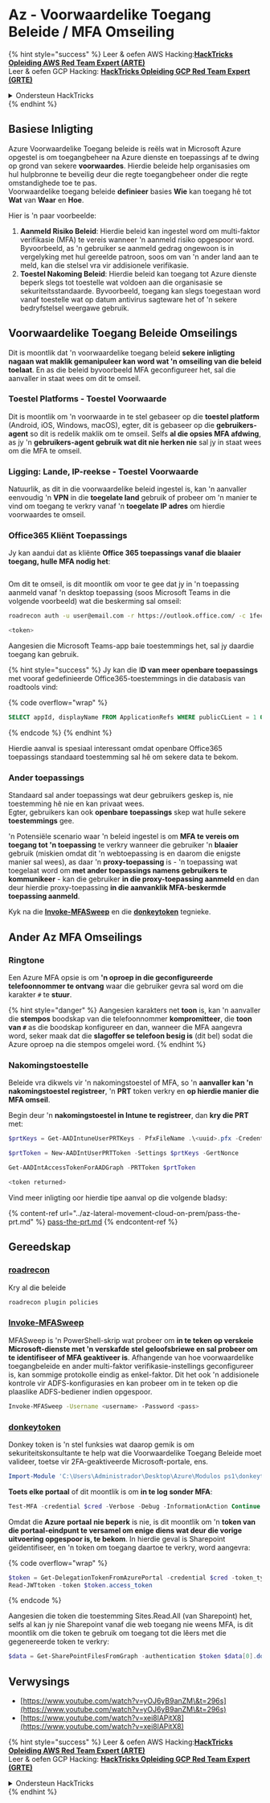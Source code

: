 # Az - Voorwaardelike Toegang Beleide / MFA Omseiling

{% hint style="success" %}
Leer & oefen AWS Hacking:<img src="../../../.gitbook/assets/image (1).png" alt="" data-size="line">[**HackTricks Opleiding AWS Red Team Expert (ARTE)**](https://training.hacktricks.xyz/courses/arte)<img src="../../../.gitbook/assets/image (1).png" alt="" data-size="line">\
Leer & oefen GCP Hacking: <img src="../../../.gitbook/assets/image (2).png" alt="" data-size="line">[**HackTricks Opleiding GCP Red Team Expert (GRTE)**<img src="../../../.gitbook/assets/image (2).png" alt="" data-size="line">](https://training.hacktricks.xyz/courses/grte)

<details>

<summary>Ondersteun HackTricks</summary>

* Kyk na die [**intekening planne**](https://github.com/sponsors/carlospolop)!
* **Sluit aan by die** 💬 [**Discord groep**](https://discord.gg/hRep4RUj7f) of die [**telegram groep**](https://t.me/peass) of **volg** ons op **Twitter** 🐦 [**@hacktricks\_live**](https://twitter.com/hacktricks\_live)**.**
* **Deel hacking truuks deur PRs in te dien na die** [**HackTricks**](https://github.com/carlospolop/hacktricks) en [**HackTricks Cloud**](https://github.com/carlospolop/hacktricks-cloud) github repos.

</details>
{% endhint %}

## Basiese Inligting

Azure Voorwaardelike Toegang beleide is reëls wat in Microsoft Azure opgestel is om toegangbeheer na Azure dienste en toepassings af te dwing op grond van sekere **voorwaardes**. Hierdie beleide help organisasies om hul hulpbronne te beveilig deur die regte toegangbeheer onder die regte omstandighede toe te pas.\
Voorwaardelike toegang beleide **definieer** basies **Wie** kan toegang hê tot **Wat** van **Waar** en **Hoe**.

Hier is 'n paar voorbeelde:

1. **Aanmeld Risiko Beleid**: Hierdie beleid kan ingestel word om multi-faktor verifikasie (MFA) te vereis wanneer 'n aanmeld risiko opgespoor word. Byvoorbeeld, as 'n gebruiker se aanmeld gedrag ongewoon is in vergelyking met hul gereelde patroon, soos om van 'n ander land aan te meld, kan die stelsel vra vir addisionele verifikasie.
2. **Toestel Nakoming Beleid**: Hierdie beleid kan toegang tot Azure dienste beperk slegs tot toestelle wat voldoen aan die organisasie se sekuriteitsstandaarde. Byvoorbeeld, toegang kan slegs toegestaan word vanaf toestelle wat op datum antivirus sagteware het of 'n sekere bedryfstelsel weergawe gebruik.

## Voorwaardelike Toegang Beleide Omseilings

Dit is moontlik dat 'n voorwaardelike toegang beleid **sekere inligting nagaan wat maklik gemanipuleer kan word wat 'n omseiling van die beleid toelaat**. En as die beleid byvoorbeeld MFA geconfigureer het, sal die aanvaller in staat wees om dit te omseil.

### Toestel Platforms - Toestel Voorwaarde

Dit is moontlik om 'n voorwaarde in te stel gebaseer op die **toestel platform** (Android, iOS, Windows, macOS), egter, dit is gebaseer op die **gebruikers-agent** so dit is redelik maklik om te omseil. Selfs **al die opsies MFA afdwing**, as jy 'n **gebruikers-agent gebruik wat dit nie herken nie** sal jy in staat wees om die MFA te omseil.

### Ligging: Lande, IP-reekse - Toestel Voorwaarde

Natuurlik, as dit in die voorwaardelike beleid ingestel is, kan 'n aanvaller eenvoudig 'n **VPN** in die **toegelate land** gebruik of probeer om 'n manier te vind om toegang te verkry vanaf 'n **toegelate IP adres** om hierdie voorwaardes te omseil.

### Office365 Kliënt Toepassings

Jy kan aandui dat as kliënte **Office 365 toepassings vanaf die blaaier toegang, hulle MFA nodig het**:

<figure><img src="../../../.gitbook/assets/image (318).png" alt=""><figcaption></figcaption></figure>

Om dit te omseil, is dit moontlik om voor te gee dat jy in 'n toepassing aanmeld vanaf 'n desktop toepassing (soos Microsoft Teams in die volgende voorbeeld) wat die beskerming sal omseil:
```bash
roadrecon auth -u user@email.com -r https://outlook.office.com/ -c 1fec8e78-bce4-4aaf-ab1b-5451cc387264 --tokrns-stdout

<token>
```
Aangesien die Microsoft Teams-app baie toestemmings het, sal jy daardie toegang kan gebruik.

{% hint style="success" %}
Jy kan die I**D van meer openbare toepassings** met vooraf gedefinieerde Office365-toestemmings in die databasis van roadtools vind:

{% code overflow="wrap" %}
```sql
SELECT appId, displayName FROM ApplicationRefs WHERE publicCLient = 1 ORDER BY displayName ASC
```
{% endcode %}
{% endhint %}

Hierdie aanval is spesiaal interessant omdat openbare Office365 toepassings standaard toestemming sal hê om sekere data te bekom.

### Ander toepassings

Standaard sal ander toepassings wat deur gebruikers geskep is, nie toestemming hê nie en kan privaat wees.\
Egter, gebruikers kan ook **openbare** **toepassings** skep wat hulle sekere **toestemmings** gee.

'n Potensiële scenario waar 'n beleid ingestel is om **MFA te vereis om toegang tot 'n toepassing** te verkry wanneer die gebruiker 'n **blaaier** gebruik (miskien omdat dit 'n webtoepassing is en daarom die enigste manier sal wees), as daar 'n **proxy-toepassing** is - 'n toepassing wat toegelaat word om **met ander toepassings namens gebruikers te kommunikeer** - kan die gebruiker **in die proxy-toepassing aanmeld** en dan deur hierdie proxy-toepassing **in die aanvanklik MFA-beskermde toepassing aanmeld**.

Kyk na die [**Invoke-MFASweep**](az-conditional-access-policies-mfa-bypass.md#invoke-mfasweep) en die [**donkeytoken**](az-conditional-access-policies-mfa-bypass.md#donkeytoken) tegnieke.

## Ander Az MFA Omseilings

### Ringtone

Een Azure MFA opsie is om **'n oproep in die geconfigureerde telefoonnommer te ontvang** waar die gebruiker gevra sal word om die karakter `#` te **stuur**.

{% hint style="danger" %}
Aangesien karakters net **toon** is, kan 'n aanvaller die **stempos** boodskap van die telefoonnommer **kompromitteer**, die **toon van `#`** as die boodskap konfigureer en dan, wanneer die MFA aangevra word, seker maak dat die **slagoffer se telefoon besig is** (dit bel) sodat die Azure oproep na die stempos omgelei word.
{% endhint %}

### Nakomingstoestelle

Beleide vra dikwels vir 'n nakomingstoestel of MFA, so 'n **aanvaller kan 'n nakomingstoestel registreer**, 'n **PRT** token verkry en **op hierdie manier die MFA omseil**.

Begin deur 'n **nakomingstoestel in Intune te registreer**, dan **kry die PRT** met:
```powershell
$prtKeys = Get-AADIntuneUserPRTKeys - PfxFileName .\<uuid>.pfx -Credentials $credentials

$prtToken = New-AADIntUserPRTToken -Settings $prtKeys -GertNonce

Get-AADIntAccessTokenForAADGraph -PRTToken $prtToken

<token returned>
```
Vind meer inligting oor hierdie tipe aanval op die volgende bladsy:

{% content-ref url="../az-lateral-movement-cloud-on-prem/pass-the-prt.md" %}
[pass-the-prt.md](../az-lateral-movement-cloud-on-prem/pass-the-prt.md)
{% endcontent-ref %}

## Gereedskap

### [roadrecon](https://github.com/dirkjanm/ROADtools)

Kry al die beleide
```bash
roadrecon plugin policies
```
### [Invoke-MFASweep](https://github.com/dafthack/MFASweep)

MFASweep is 'n PowerShell-skrip wat probeer om **in te teken op verskeie Microsoft-dienste met 'n verskafde stel geloofsbriewe en sal probeer om te identifiseer of MFA geaktiveer is**. Afhangende van hoe voorwaardelike toegangbeleide en ander multi-faktor verifikasie-instellings geconfigureer is, kan sommige protokolle eindig as enkel-faktor. Dit het ook 'n addisionele kontrole vir ADFS-konfigurasies en kan probeer om in te teken op die plaaslike ADFS-bediener indien opgespoor.
```bash
Invoke-MFASweep -Username <username> -Password <pass>
```
### [donkeytoken](https://github.com/silverhack/donkeytoken)

Donkey token is 'n stel funksies wat daarop gemik is om sekuriteitskonsultante te help wat die Voorwaardelike Toegang Beleide moet valideer, toetse vir 2FA-geaktiveerde Microsoft-portale, ens.
```powershell
Import-Module 'C:\Users\Administrador\Desktop\Azure\Modulos ps1\donkeytoken' -Force
```
**Toets elke portaal** of dit moontlik is om **in te log sonder MFA**:
```powershell
Test-MFA -credential $cred -Verbose -Debug -InformationAction Continue
```
Omdat die **Azure** **portaal** **nie beperk** is nie, is dit moontlik om 'n **token van die portaal-eindpunt te versamel om enige diens wat deur die vorige uitvoering opgespoor is, te bekom**. In hierdie geval is Sharepoint geïdentifiseer, en 'n token om toegang daartoe te verkry, word aangevra:

{% code overflow="wrap" %}
```powershell
$token = Get-DelegationTokenFromAzurePortal -credential $cred -token_type microsoft.graph -extension_type Microsoft_Intune
Read-JWTtoken -token $token.access_token
```
{% endcode %}

Aangesien die token die toestemming Sites.Read.All (van Sharepoint) het, selfs al kan jy nie Sharepoint vanaf die web toegang nie weens MFA, is dit moontlik om die token te gebruik om toegang tot die lêers met die gegenereerde token te verkry:
```powershell
$data = Get-SharePointFilesFromGraph -authentication $token $data[0].downloadUrl
```
## Verwysings

* [https://www.youtube.com/watch?v=yOJ6yB9anZM\&t=296s](https://www.youtube.com/watch?v=yOJ6yB9anZM\&t=296s)
* [https://www.youtube.com/watch?v=xei8lAPitX8](https://www.youtube.com/watch?v=xei8lAPitX8)

{% hint style="success" %}
Leer & oefen AWS Hacking:<img src="../../../.gitbook/assets/image (1).png" alt="" data-size="line">[**HackTricks Opleiding AWS Red Team Expert (ARTE)**](https://training.hacktricks.xyz/courses/arte)<img src="../../../.gitbook/assets/image (1).png" alt="" data-size="line">\
Leer & oefen GCP Hacking: <img src="../../../.gitbook/assets/image (2).png" alt="" data-size="line">[**HackTricks Opleiding GCP Red Team Expert (GRTE)**<img src="../../../.gitbook/assets/image (2).png" alt="" data-size="line">](https://training.hacktricks.xyz/courses/grte)

<details>

<summary>Ondersteun HackTricks</summary>

* Kyk na die [**subskripsie planne**](https://github.com/sponsors/carlospolop)!
* **Sluit aan by die** 💬 [**Discord groep**](https://discord.gg/hRep4RUj7f) of die [**telegram groep**](https://t.me/peass) of **volg** ons op **Twitter** 🐦 [**@hacktricks\_live**](https://twitter.com/hacktricks\_live)**.**
* **Deel hacking truuks deur PRs in te dien na die** [**HackTricks**](https://github.com/carlospolop/hacktricks) en [**HackTricks Cloud**](https://github.com/carlospolop/hacktricks-cloud) github repos.

</details>
{% endhint %}
